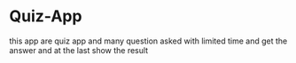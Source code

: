 # Quiz-App
this app are quiz app and many question asked with limited time and get the answer and at the last show the result
